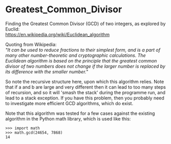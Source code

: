 # Greatest_Common_Divisor
Finding the Greatest Common Divisor (GCD) of two integers, as explored by Euclid:  
https://en.wikipedia.org/wiki/Euclidean_algorithm  

Quoting from Wikipedia:  
_"It can be used to reduce fractions to their simplest form, and is a part of many other number-theoretic and cryptographic calculations. The Euclidean algorithm is based on the principle that the greatest common divisor of two numbers does not change if the larger number is replaced by its difference with the smaller number."_  

So note the recursive structure here, upon which this algorithm relies. Note that if a and b are large and very different then it can lead to too many steps of recursion, and so it will 'smash the stack' during the programme run, and lead to a stack exception. If you have this problem, then you probably need to investigate more efficient GCD algorithms, which do exist.

Note that this algorithm was tested for a few cases against the existing algorithm in the Python math library, which is used like this:  
```
>>> import math
>>> math.gcd(24654, 7868)
14
```
